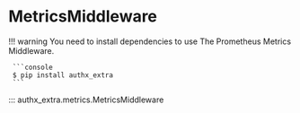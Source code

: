 # MetricsMiddleware

!!! warning
     You need to install dependencies to use The Prometheus Metrics Middleware.

     ```console
     $ pip install authx_extra
     ```

::: authx_extra.metrics.MetricsMiddleware
